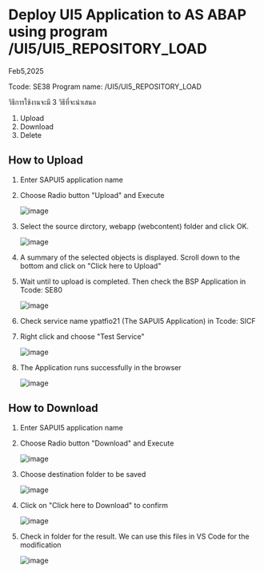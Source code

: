 # Deploy UI5 Application to AS ABAP using program /UI5/UI5_REPOSITORY_LOAD

Feb5,2025

Tcode: SE38
Program name: /UI5/UI5_REPOSITORY_LOAD

วิธีการใช้งานจะมี 3 วิธีที่จะนำเสนอ
1. Upload
2. Download
3. Delete

## How to Upload
1. Enter SAPUI5 application name
2. Choose Radio button "Upload" and Execute

   ![image](https://github.com/user-attachments/assets/a6c8ec28-1776-401d-90ad-6eaa7e7fcdbd)

4. Select the source dirctory, webapp (webcontent) folder and click OK.

   ![image](https://github.com/user-attachments/assets/1884b6bc-3fab-4992-b199-31f285b6d139)

6. A summary of the selected objects is displayed. Scroll down to the bottom and click on
   "Click here to Upload"
   
7. Wait until to upload is completed. Then check the BSP Application in Tcode: SE80

   ![image](https://github.com/user-attachments/assets/57fa6df4-732e-40da-ae11-67ad050eb9a3)

9. Check service name ypatfio21 (The SAPUI5 Application) in Tcode: SICF
   
10. Right click and choose "Test Service"
    
    ![image](https://github.com/user-attachments/assets/13201103-4658-4a36-926a-e77575ae5ed6)

11. The Application runs successfully in the browser

    ![image](https://github.com/user-attachments/assets/8d328463-6e4f-442d-9f35-1b5d054e099b)


## How to Download
1. Enter SAPUI5 application name
2. Choose Radio button "Download" and Execute

   ![image](https://github.com/user-attachments/assets/595cbb85-e1d0-4d8a-a72e-b30e4cd7b690)

3. Choose destination folder to be saved

   ![image](https://github.com/user-attachments/assets/01e9c782-c6d1-4275-86ba-1efaf2c8035a)

4. Click on "Click here to Download" to confirm

   ![image](https://github.com/user-attachments/assets/fca041d5-388e-4160-9e32-dbf7fc76c86c)

5. Check in folder for the result. We can use this files in VS Code for the modification

   ![image](https://github.com/user-attachments/assets/a89e74bb-5025-4ee2-82d3-21e44f7ed3bd)
